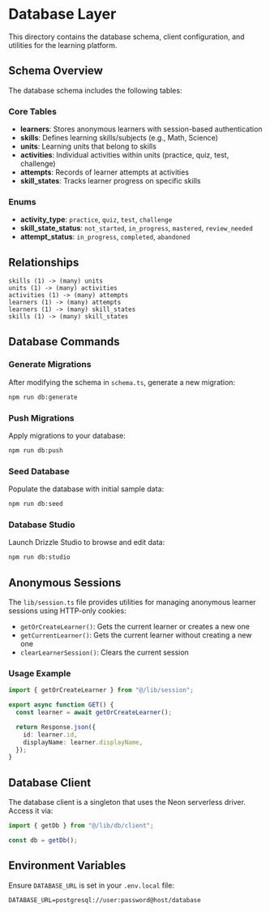 # Database Layer

This directory contains the database schema, client configuration, and utilities for the learning platform.

## Schema Overview

The database schema includes the following tables:

### Core Tables

- **learners**: Stores anonymous learners with session-based authentication
- **skills**: Defines learning skills/subjects (e.g., Math, Science)
- **units**: Learning units that belong to skills
- **activities**: Individual activities within units (practice, quiz, test, challenge)
- **attempts**: Records of learner attempts at activities
- **skill_states**: Tracks learner progress on specific skills

### Enums

- **activity_type**: `practice`, `quiz`, `test`, `challenge`
- **skill_state_status**: `not_started`, `in_progress`, `mastered`, `review_needed`
- **attempt_status**: `in_progress`, `completed`, `abandoned`

## Relationships

```
skills (1) -> (many) units
units (1) -> (many) activities
activities (1) -> (many) attempts
learners (1) -> (many) attempts
learners (1) -> (many) skill_states
skills (1) -> (many) skill_states
```

## Database Commands

### Generate Migrations

After modifying the schema in `schema.ts`, generate a new migration:

```bash
npm run db:generate
```

### Push Migrations

Apply migrations to your database:

```bash
npm run db:push
```

### Seed Database

Populate the database with initial sample data:

```bash
npm run db:seed
```

### Database Studio

Launch Drizzle Studio to browse and edit data:

```bash
npm run db:studio
```

## Anonymous Sessions

The `lib/session.ts` file provides utilities for managing anonymous learner sessions using HTTP-only cookies:

- `getOrCreateLearner()`: Gets the current learner or creates a new one
- `getCurrentLearner()`: Gets the current learner without creating a new one
- `clearLearnerSession()`: Clears the current session

### Usage Example

```typescript
import { getOrCreateLearner } from "@/lib/session";

export async function GET() {
  const learner = await getOrCreateLearner();

  return Response.json({
    id: learner.id,
    displayName: learner.displayName,
  });
}
```

## Database Client

The database client is a singleton that uses the Neon serverless driver. Access it via:

```typescript
import { getDb } from "@/lib/db/client";

const db = getDb();
```

## Environment Variables

Ensure `DATABASE_URL` is set in your `.env.local` file:

```
DATABASE_URL=postgresql://user:password@host/database
```
